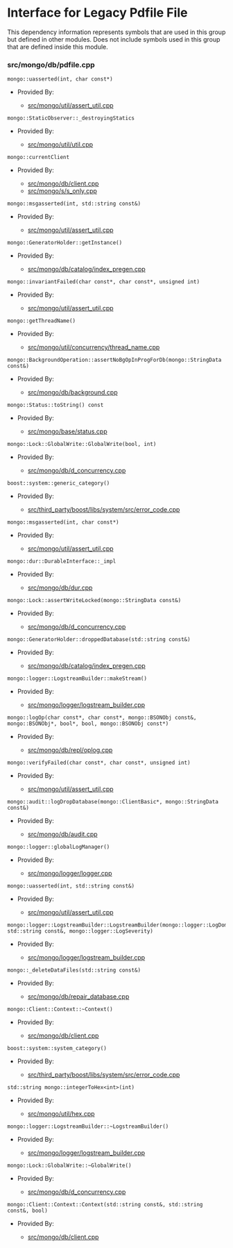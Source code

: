
# Interface for Legacy Pdfile File
This dependency information represents symbols that are used in this group but defined in other modules.  Does not include symbols used in this group that are defined inside this module.

### src/mongo/db/pdfile.cpp

<div></div>

    mongo::uasserted(int, char const*)

- Provided By:

    - [src/mongo/util/assert\_util.cpp](../../../../utilities/utilities)

<div></div>

    mongo::StaticObserver::_destroyingStatics

- Provided By:

    - [src/mongo/util/util.cpp](../../../../utilities/utilities)

<div></div>

    mongo::currentClient

- Provided By:

    - [src/mongo/db/client.cpp](../../../../query\_and\_operation\_handling/client\_and\_operation\_tracking)
    - [src/mongo/s/s\_only.cpp](../../../../query\_and\_operation\_handling/client\_and\_operation\_tracking)

<div></div>

    mongo::msgasserted(int, std::string const&)

- Provided By:

    - [src/mongo/util/assert\_util.cpp](../../../../utilities/utilities)

<div></div>

    mongo::GeneratorHolder::getInstance()

- Provided By:

    - [src/mongo/db/catalog/index\_pregen.cpp](../../../../query\_and\_operation\_handling/indexing)

<div></div>

    mongo::invariantFailed(char const*, char const*, unsigned int)

- Provided By:

    - [src/mongo/util/assert\_util.cpp](../../../../utilities/utilities)

<div></div>

    mongo::getThreadName()

- Provided By:

    - [src/mongo/util/concurrency/thread\_name.cpp](../../../../utilities/utilities)

<div></div>

    mongo::BackgroundOperation::assertNoBgOpInProgForDb(mongo::StringData const&)

- Provided By:

    - [src/mongo/db/background.cpp](../../../../utilities/utilities)

<div></div>

    mongo::Status::toString() const

- Provided By:

    - [src/mongo/base/status.cpp](../../../../utilities/base\_utilites)

<div></div>

    mongo::Lock::GlobalWrite::GlobalWrite(bool, int)

- Provided By:

    - [src/mongo/db/d\_concurrency.cpp](../../../../query\_and\_operation\_handling/concurrency)

<div></div>

    boost::system::generic_category()

- Provided By:

    - [src/third\_party/boost/libs/system/src/error\_code.cpp](../../../../third\_party/boost\_system)

<div></div>

    mongo::msgasserted(int, char const*)

- Provided By:

    - [src/mongo/util/assert\_util.cpp](../../../../utilities/utilities)

<div></div>

    mongo::dur::DurableInterface::_impl

- Provided By:

    - [src/mongo/db/dur.cpp](../../../../storage/journaling)

<div></div>

    mongo::Lock::assertWriteLocked(mongo::StringData const&)

- Provided By:

    - [src/mongo/db/d\_concurrency.cpp](../../../../query\_and\_operation\_handling/concurrency)

<div></div>

    mongo::GeneratorHolder::droppedDatabase(std::string const&)

- Provided By:

    - [src/mongo/db/catalog/index\_pregen.cpp](../../../../query\_and\_operation\_handling/indexing)

<div></div>

    mongo::logger::LogstreamBuilder::makeStream()

- Provided By:

    - [src/mongo/logger/logstream\_builder.cpp](../../../../process\_management/logging\_system)

<div></div>

    mongo::logOp(char const*, char const*, mongo::BSONObj const&, mongo::BSONObj*, bool*, bool, mongo::BSONObj const*)

- Provided By:

    - [src/mongo/db/repl/oplog.cpp](../../../../replication/data\_sync)

<div></div>

    mongo::verifyFailed(char const*, char const*, unsigned int)

- Provided By:

    - [src/mongo/util/assert\_util.cpp](../../../../utilities/utilities)

<div></div>

    mongo::audit::logDropDatabase(mongo::ClientBasic*, mongo::StringData const&)

- Provided By:

    - [src/mongo/db/audit.cpp](../../../../security/auditing)

<div></div>

    mongo::logger::globalLogManager()

- Provided By:

    - [src/mongo/logger/logger.cpp](../../../../process\_management/logging\_system)

<div></div>

    mongo::uasserted(int, std::string const&)

- Provided By:

    - [src/mongo/util/assert\_util.cpp](../../../../utilities/utilities)

<div></div>

    mongo::logger::LogstreamBuilder::LogstreamBuilder(mongo::logger::LogDomain<mongo::logger::MessageEventEphemeral>*, std::string const&, mongo::logger::LogSeverity)

- Provided By:

    - [src/mongo/logger/logstream\_builder.cpp](../../../../process\_management/logging\_system)

<div></div>

    mongo::_deleteDataFiles(std::string const&)

- Provided By:

    - [src/mongo/db/repair\_database.cpp](../../../../storage/repair\_database)

<div></div>

    mongo::Client::Context::~Context()

- Provided By:

    - [src/mongo/db/client.cpp](../../../../query\_and\_operation\_handling/client\_and\_operation\_tracking)

<div></div>

    boost::system::system_category()

- Provided By:

    - [src/third\_party/boost/libs/system/src/error\_code.cpp](../../../../third\_party/boost\_system)

<div></div>

    std::string mongo::integerToHex<int>(int)

- Provided By:

    - [src/mongo/util/hex.cpp](../../../../utilities/utilities)

<div></div>

    mongo::logger::LogstreamBuilder::~LogstreamBuilder()

- Provided By:

    - [src/mongo/logger/logstream\_builder.cpp](../../../../process\_management/logging\_system)

<div></div>

    mongo::Lock::GlobalWrite::~GlobalWrite()

- Provided By:

    - [src/mongo/db/d\_concurrency.cpp](../../../../query\_and\_operation\_handling/concurrency)

<div></div>

    mongo::Client::Context::Context(std::string const&, std::string const&, bool)

- Provided By:

    - [src/mongo/db/client.cpp](../../../../query\_and\_operation\_handling/client\_and\_operation\_tracking)
